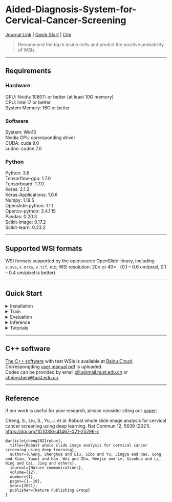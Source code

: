# Aided-Diagnosis-System-for-Cervical-Cancer-Screening

[Journal Link](https://www.nature.com/articles/s41467-021-25296-x) | [Quick Start](#quick-start) | [Cite](#reference)

> Recommend the top k lesion cells and predict the positive probability of WSIs.


---
## Requirements
### Hardware 
GPU: Nvidia 1080Ti or better (at least 10G memory)\
CPU: Intel i7 or better\
System Memory: 16G or better
### Software
System: Win10 \
Nvidia GPU corresponding driver\
CUDA: cuda 9.0\
cudnn: cudnn 7.0
### Python
Python: 3.6\
Tensorflow-gpu: 1.7.0\
Tensorboard: 1.7.0\
Keras: 2.1.2\
Keras-Applications: 1.0.6\
Numpy: 1.19.5\
Openslide-python: 1.1.1\
Opencv-python: 3.4.1.15\
Pandas: 0.20.3\
Scikit-image: 0.17.2\
Scikit-learn: 0.23.2

---

## Supported WSI formats
WSI formats supported by the opensource OpenSlide library, including `x.svs`, `x.mrxs`, `x.tif`, etc;
WSI resolution: 20× or 40× （0.1 – 0.6 um/pixel, 0.1 – 0.4 um/pixel is better)

---

<h2 id="quick-start">Quick Start</h2>

<details>
<summary>Installation</summary>

**Step1.** Install [CUDA v9.0](https://developer.nvidia.com/cuda-90-download-archive) and [cuDNN v7.0.5](https://developer.nvidia.com/compute/machine-learning/cudnn/secure/v7.0.5/prod/9.0_20171129/cudnn-9.0-windows10-x64-v7)

**Step2.** Download Aided-Diagnosis-System-for-Cervical-Cancer-Screening
```shell
git clone git@github.com:ShenghuaCheng/Aided-Diagnosis-System-for-Cervical-Cancer-Screening.git
cd Aided-Diagnosis-System-for-Cervical-Cancer-Screening
```

**Step3.** Install requirements
```shell
pip3 install -U pip && pip3 install -r requirements.txt
```
</details>

<details>
<summary>Train</summary>

### Train Model1
```shell
# train model1 classifier
python tools/train.py -n model1-cls -b 16
# train model1 locator based on model1 classifier's backbone
python tools/train.py -n model1-loc -b 16 -w [path to model1-cls weight]
```
### Train Model2
```shell
# train model2 classifier
python tools/train.py -n model2-cls -b 32
```
### Train WSI Classifier
```shell
# train WSI classifier
python tools/train.py -n wsi-cls -b 64
```
</details>

<details>
<summary>Evaluation</summary>

Evaluate classifiers.
```shell
python tools/eval.py -n model1-cls -b 16 -w [path to evaluated weight]
                        model2-cls -b 32
                        wsi-cls    -b 64
```
</details>

<details>
<summary>Inference</summary>

### Python
Do inference to WSIs according to config file.
```shell
python tools/inference.py -c configs/wsi_inference.py -f [path to WSI or path to WSI list files] [--intermediate]
```
### C++ Software
**Prepare:** convert `h5` weights to `pb` files.
```shell
python tools/convert_to_pb.py -m model1 -w [path to weights] -o [path to save]
                                 model2
                                 wsi_clf_top10
                                 wsi_cls_top20
                                 wsi_clf_top30
```
**Do inference:** see [C++ software](#c-software)
</details>

<details>
<summary>Tutorials</summary>

- For dataset config file, see [config for dataset](./datasets/README.md)
- For train and eval config file, see [configs](./configs/README.md#train-config)
- For inference config file, see [configs](./configs/README.md#inference-config)
</details>

---
<h2 id="c-software">C++ software</h2>

[The C++ software](./SoftwareManual/SoftwareManual.md) with test WSIs is available at [Baidu Cloud](https://pan.baidu.com/s/1UmQzASwvlpKLO7hbwaDc_A).
Correspongding [user manual pdf](./SoftwareManual/Software%20User%20Manual.pdf) is uploaded.\
Codes can be provided by email xlliu@mail.hust.edu.cn or chengshen@hust.edu.cn.

---
<h2 id="reference">Reference</h2>

If our work is useful for your research, please consider citing our [paper](https://www.nature.com/articles/s41467-021-25296-x):

Cheng, S., Liu, S., Yu, J. et al. Robust whole slide image analysis for cervical cancer screening using deep learning. Nat Commun 12, 5639 (2021). https://doi.org/10.1038/s41467-021-25296-x

```
@article{cheng2021robust,
  title={Robust whole slide image analysis for cervical cancer screening using deep learning},
  author={Cheng, Shenghua and Liu, Sibo and Yu, Jingya and Rao, Gong and Xiao, Yuwei and Han, Wei and Zhu, Wenjie and Lv, Xiaohua and Li, Ning and Cai, Jing and others},
  journal={Nature communications},
  volume={12},
  number={1},
  pages={1--10},
  year={2021},
  publisher={Nature Publishing Group}
}
```
